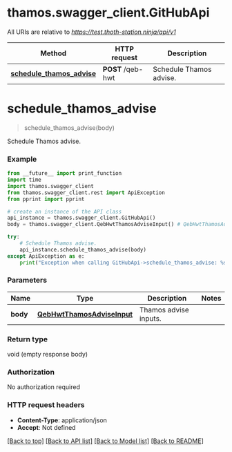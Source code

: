 # thamos.swagger_client.GitHubApi

All URIs are relative to *https://test.thoth-station.ninja/api/v1*

Method | HTTP request | Description
------------- | ------------- | -------------
[**schedule_thamos_advise**](GitHubApi.md#schedule_thamos_advise) | **POST** /qeb-hwt | Schedule Thamos advise.

# **schedule_thamos_advise**
> schedule_thamos_advise(body)

Schedule Thamos advise.

### Example
```python
from __future__ import print_function
import time
import thamos.swagger_client
from thamos.swagger_client.rest import ApiException
from pprint import pprint

# create an instance of the API class
api_instance = thamos.swagger_client.GitHubApi()
body = thamos.swagger_client.QebHwtThamosAdviseInput() # QebHwtThamosAdviseInput | Thamos advise inputs.

try:
    # Schedule Thamos advise.
    api_instance.schedule_thamos_advise(body)
except ApiException as e:
    print("Exception when calling GitHubApi->schedule_thamos_advise: %s\n" % e)
```

### Parameters

Name | Type | Description  | Notes
------------- | ------------- | ------------- | -------------
 **body** | [**QebHwtThamosAdviseInput**](QebHwtThamosAdviseInput.md)| Thamos advise inputs. | 

### Return type

void (empty response body)

### Authorization

No authorization required

### HTTP request headers

 - **Content-Type**: application/json
 - **Accept**: Not defined

[[Back to top]](#) [[Back to API list]](../README.md#documentation-for-api-endpoints) [[Back to Model list]](../README.md#documentation-for-models) [[Back to README]](../README.md)

